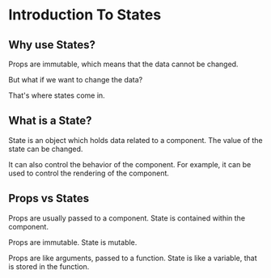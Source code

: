 # Introduction To States

## Why use States?

Props are immutable, which means that the data cannot be changed.

But what if we want to change the data?

That's where states come in.

## What is a State?

State is an object which holds data related to a component.
The value of the state can be changed.

It can also control the behavior of the component.
For example, it can be used to control the rendering of the component.

## Props vs States

Props are usually passed to a component.
State is contained within the component.

Props are immutable.
State is mutable.

Props are like arguments, passed to a function.
State is like a variable, that is stored in the function.